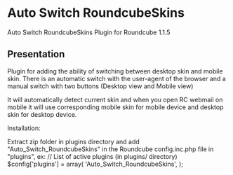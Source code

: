 Auto Switch RoundcubeSkins
======

Auto Switch RoundcubeSkins Plugin for Roundcube 1.1.5

Presentation
------------

Plugin for adding the ability of switching between desktop skin and mobile skin. There is an automatic switch with the user-agent of the browser and a manual switch with two buttons (Desktop view and Mobile view)

It will automatically detect current skin and when you open RC webmail on mobile it will use corresponding mobile skin for mobile device and desktop skin for desktop device.


Installation:

Extract zip folder in plugins directory and add "Auto_Switch_RoundcubeSkins" in the Roundcube config.inc.php file in "plugins", ex: // List of active plugins (in plugins/ directory) $config['plugins'] = array( 'Auto_Switch_RoundcubeSkins', ); 